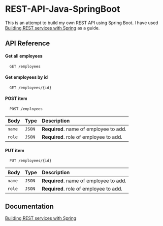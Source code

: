 
# REST-API-Java-SpringBoot

This is an attempt to build my own REST API using Spring Boot. I have used [Building REST services with Spring](https://spring.io/guides/tutorials/rest/) as a guide.




## API Reference

#### Get all employees

```http
  GET /employees
```
#### Get employees by id

```http
  GET /employees/{id}
```


#### POST item

```http
  POST /employees
```

| Body | Type     | Description                       |
| :-------- | :------- | :-------------------------------- |
| `name`      | `JSON` | **Required**. name of employee to add. |
| `role`      | `JSON` | **Required**. role of employee to add. |

#### PUT item

```http
  PUT /employees/{id}
```

| Body | Type     | Description                       |
| :-------- | :------- | :-------------------------------- |
| `name`      | `JSON` | **Required**. name of employee to add. |
| `role`      | `JSON` | **Required**. role of employee to add. |




## Documentation

[Building REST services with Spring](https://spring.io/guides/tutorials/rest/)

